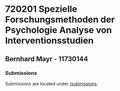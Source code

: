# 720201 Spezielle Forschungsmethoden der Psychologie Analyse von Interventionsstudien

## Bernhard Mayr - 11730144

### Submissions

Submissions are located under [/submissions](/submissions).
